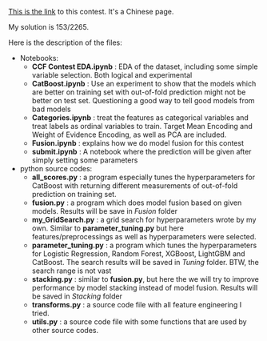 [This is the link](https://www.datafountain.cn/competitions/351) to this contest. It's a Chinese page.

My solution is 153/2265.

Here is the description of the files:
  * Notebooks:
    + **CCF Contest EDA.ipynb** : EDA of the dataset, including some simple variable selection. Both logical and experimental
    + **CatBoost.ipynb** : Use an experiment to show that the models which are better on training set with out-of-fold prediction might not be better on test set. Questioning a good way to tell good models from bad models
    + **Categories.ipynb** : treat the features as categorical variables and treat labels as ordinal variables to train. Target Mean Encoding and Weight of Evidence Encoding, as well as PCA are included.
    + **Fusion.ipynb** : explains how we do model fusion for this contest
    + **submit.ipynb** : A notebook where the prediction will be given after simply setting some parameters
  * python source codes:
    + **all_scores.py** : a program especially tunes the hyperparameters for CatBoost with returning different measurements of out-of-fold prediction on training set. 
    + **fusion.py** : a program which does model fusion based on given models. Results will be save in *Fusion* folder
    + **my_GridSearch.py** : a grid search for hyperparameters wrote by my own. Similar to **parameter_tuning.py** but here features/preprocessings as well as hyperparameters were selected.
    + **parameter_tuning.py** : a program which tunes the hyperparameters for Logistic Regression, Random Forest, XGBoost, LightGBM and CatBoost. The search results will be saved in *Tuning* folder. BTW, the search range is not vast
    + **stacking.py** : similar to **fusion.py**, but here the we will try to improve performance by model stacking instead of model fusion. Results will be saved in *Stacking* folder
    + **transforms.py** : a source code file with all feature engineering I tried. 
    + **utils.py** : a source code file with some functions that are used by other source codes.
